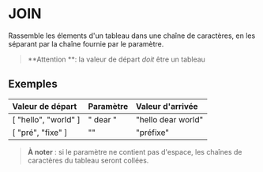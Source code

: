 # JOIN

Rassemble les élements d'un tableau dans une chaîne de caractères, en les séparant par la chaîne fournie par le paramètre.

> **Attention **: la valeur de départ _doit_ être un tableau

## Exemples

| Valeur de départ | Paramètre | Valeur d'arrivée |
| :--- | :--- | :--- |
| \[ "hello", "world" \] | " dear " | "hello dear world" |
| \[ "pré", "fixe" \] | "" | "préfixe" |

> **À noter** : si le paramètre ne contient pas d'espace, les chaînes de caractères du tableau seront collées.
